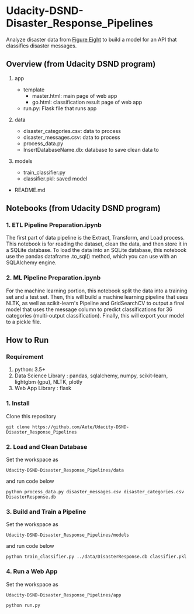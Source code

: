 # Udacity-DSND-Disaster_Response_Pipelines
Analyze disaster data from [Figure Eight](https://www.figure-eight.com/) to build a model for an API that classifies disaster messages.

## Overview (from Udacity DSND program) 
1. app
    - template
      - master.html: main page of web app
      - go.html: classification result page of web app
    - run.py: Flask file that runs app

2. data
    - disaster_categories.csv: data to process 
    - disaster_messages.csv: data to process
    - process_data.py
    - InsertDatabaseName.db: database to save clean data to

3. models
    - train_classifier.py
    - classifier.pkl: saved model 

- README.md


## Notebooks (from Udacity DSND program) 

### 1. ETL Pipeline Preparation.ipynb
The first part of data pipeline is the Extract, Transform, and Load process.
This notebook is for reading the dataset, clean the data, and then store it in a SQLite database.
To load the data into an SQLite database, this notebook use the pandas dataframe .to_sql() method, which you can use 
with an SQLAlchemy engine.

### 2. ML Pipeline Preparation.ipynb
For the machine learning portion, this notebook split the data into a training set and a test set.
Then, this will build a machine learning pipeline that uses NLTK, as well as scikit-learn's Pipeline and GridSearchCV to output
a final model that uses the message column to predict classifications for 36 categories (multi-output classification).
Finally, this will export your model to a pickle file. 


## How to Run

### Requirement

1. python: 3.5+
2. Data Science Library : pandas, sqlalchemy, numpy, scikit-learn, lightgbm (gpu), NLTK, plotly
3. Web App Library : flask

### 1. Install
Clone this repository

`git clone https://github.com/Aete/Udacity-DSND-Disaster_Response_Pipelines`

### 2. Load and Clean Database

Set the workspace as 

`Udacity-DSND-Disaster_Response_Pipelines/data`

and run code below

`python process_data.py disaster_messages.csv disaster_categories.csv DisasterResponse.db`

### 3. Build and Train a Pipeline

Set the workspace as 

`Udacity-DSND-Disaster_Response_Pipelines/models`

and run code below

`python train_classifier.py ../data/DisasterResponse.db classifier.pkl`

### 4. Run a Web App

Set the workspace as 

`Udacity-DSND-Disaster_Response_Pipelines/app`

`python run.py`

